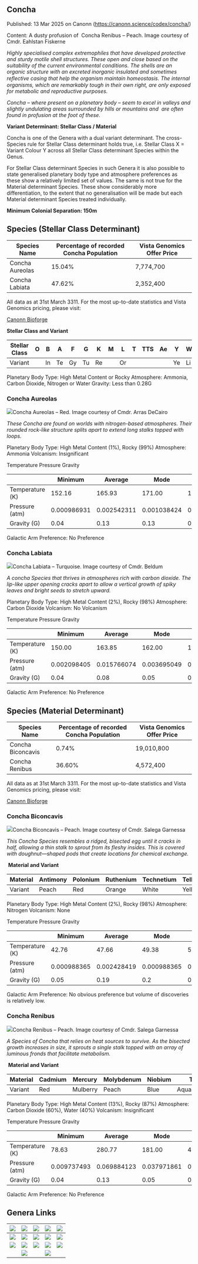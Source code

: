 ## Concha

Published: 13 Mar 2025 on Canonn (https://canonn.science/codex/concha/)

Content: A dusty profusion of  Concha Renibus – Peach. Image courtesy of Cmdr. Eahlstan Fiskerne

*Highly specialised complex extremophiles that have developed protective and sturdy motile shell structures. These open and close based on the suitability of the current environmental conditions. The shells are an organic structure with an excreted inorganic insulated and sometimes reﬂective casing that help the organism maintain homeostasis. The internal organisms, which are remarkably tough in their own right, are only exposed for metabolic and reproductive purposes.*

*Concha – where present on a planetary body – seem to excel in valleys and slightly undulating areas surrounded by hills or mountains and  are often found in profusion at the foot of these.*

**Variant Determinant: Stellar Class / Material**

Concha is one of the Genera with a dual variant determinant. The cross-Species rule for Stellar Class determinant holds true, i.e. Stellar Class X = Variant Colour Y across all Stellar Class determinant Species within the Genus.

For Stellar Class determinant Species in such Genera it is also possible to state generalised planetary body type and atmosphere preferences as these show a relatively limited set of values. The same is not true for the Material determinant Species. These show considerably more differentiation, to the extent that no generalisation will be made but each Material determinant Species treated individually.   

**Minimum Colonial Separation: 150m**

## Species (Stellar Class Determinant)

| Species Name | Percentage of recorded Concha Population | Vista Genomics Offer Price |
| --- | --- | --- |
| Concha Aureolas | 15.04% | 7,774,700 |
| Concha Labiata | 47.62% | 2,352,400 |

All data as at 31st March 3311.
For the most up-to-date statistics and Vista Genomics pricing, please visit: 

[Canonn Bioforge](https://canonn-science.github.io/bioforge)

**Stellar Class and Variant**

| Stellar Class | O | B | A | F | G | K | M | L | T | TTS | Ae | Y | W | D | N |
| --- | --- | --- | --- | --- | --- | --- | --- | --- | --- | --- | --- | --- | --- | --- | --- |
| Variant |  | In | Te | Gy | Tu | Re |  | Or |  |  |  | Ye | Li | Gr | Em |

Planetary Body Type: High Metal Content or Rocky
Atmosphere: Ammonia, Carbon Dioxide, Nitrogen or Water
Gravity: Less than 0.28G

### Concha Aureolas

![](https://canonn.science/wp-content/uploads/2023/12/Trello_Concha_Aureolas_Red_HIP_18317_Arras_DeCAiro-1024x576.jpg)Concha Aureolas – Red. Image courtesy of Cmdr. Arras DeCairo

*These Concha are found on worlds with nitrogen-based atmospheres. Their rounded rock-like structure splits apart to extend long stalks topped with loops.*

Planetary Body Type: High Metal Content (1%), Rocky (99%)
Atmosphere: Ammonia
Volcanism: Insignificant

Temperature Pressure Gravity

|  | Minimum | Average | Mode | Maximum |
| --- | --- | --- | --- | --- |
| Temperature (K) | 152.16 | 165.93 | 171.00 | 176.66 |
| Pressure (atm) | 0.000986931 | 0.002542311 | 0.001038424 | 0.013386672 |
| Gravity (G) | 0.04 | 0.13 | 0.13 | 0.27 |

Galactic Arm Preference: No Preference

### Concha Labiata

![](https://canonn.science/wp-content/uploads/2023/12/Trello_Concha_Labiata_Turqoise_Beldrum-1024x640.png)Concha Labiata – Turquoise. Image courtesy of Cmdr. Beldum

*A concha Species that thrives in atmospheres rich with carbon dioxide. The lip-like upper opening cracks apart to allow a vertical growth of spiky leaves and bright seeds to stretch upward.*

Planetary Body Type: High Metal Content (2%), Rocky (98%)
Atmosphere: Carbon Dioxide
Volcanism: No Volcanism

Temperature Pressure Gravity

|  | Minimum | Average | Mode | Maximum |
| --- | --- | --- | --- | --- |
| Temperature (K) | 150.00 | 163.85 | 162.00 | 198.80 |
| Pressure (atm) | 0.002098405 | 0.015766074 | 0.003695049 | 0.098631714 |
| Gravity (G) | 0.04 | 0.08 | 0.05 | 0.26 |

Galactic Arm Preference: No Preference

## Species (Material Determinant)

| Species Name | Percentage of recorded Concha Population | Vista Genomics Offer Price |
| --- | --- | --- |
| Concha Biconcavis | 0.74% | 19,010,800 |
| Concha Renibus | 36.60% | 4,572,400 |

All data as at 31st March 3311.
For the most up-to-date statistics and Vista Genomics pricing, please visit: 

[Canonn Bioforge](https://canonn-science.github.io/bioforge)

### Concha Biconcavis

![](https://canonn.science/wp-content/uploads/2025/01/Concha-Biconcavis-Peach-Boepp-JM-W-f1-1241-1024x576.png)Concha Biconcavis – Peach. Image courtesy of Cmdr. Salega Garnessa

*This Concha Species resembles a ridged, bisected egg until it cracks in half, allowing a thin stalk to sprout from its fleshy insides. This is covered with doughnut—shaped pods that create locations for chemical exchange.*

 **Material and Variant**

| Material | Antimony | Polonium | Ruthenium | Technetium | Tellurium | Yttrium |
| --- | --- | --- | --- | --- | --- | --- |
| Variant | Peach | Red | Orange | White | Yellow | Gold |

Planetary Body Type: High Metal Content (2%), Rocky (98%)
Atmosphere: Nitrogen
Volcanism: None

Temperature Pressure Gravity

|  | Minimum | Average | Mode | Maximum |
| --- | --- | --- | --- | --- |
| Temperature (K) | 42.76 | 47.66 | 49.38 | 51.84 |
| Pressure (atm) | 0.000988365 | 0.002428419 | 0.000988365 | 0.009542105 |
| Gravity (G) | 0.05 | 0.19 | 0.2 | 0.27 |

Galactic Arm Preference: No obvious preference but volume of discoveries is relatively low.

### Concha Renibus

![](https://canonn.science/wp-content/uploads/2025/01/Concha-Renibus-Peach-Eos-Free-SU-D-d13-2035-1024x576.jpg)Concha Renibus – Peach. Image courtesy of Cmdr. Salega Garnessa

*A Species of Concha that relies on heat sources to survive. As the bisected growth increases in size, it sprouts a single stalk topped with an array of luminous fronds that facilitate metabolism.*

 **Material and Variant**

| Material | Cadmium | Mercury | Molybdenum | Niobium | Tin | Tungsten |
| --- | --- | --- | --- | --- | --- | --- |
| Variant | Red | Mulberry | Peach | Blue | Aquamarine | White |

Planetary Body Type: High Metal Content (13%), Rocky (87%)
Atmosphere: Carbon Dioxide (60%), Water (40%)
Volcanism: Insignificant

Temperature Pressure Gravity

|  | Minimum | Average | Mode | Maximum |
| --- | --- | --- | --- | --- |
| Temperature (K) | 78.63 | 280.77 | 181.00 | 452.01 |
| Pressure (atm) | 0.009737493 | 0.069884123 | 0.037971861 | 0.098691160 |
| Gravity (G) | 0.04 | 0.13 | 0.05 | 0.27 |

Galactic Arm Preference: No Preference

## Genera Links

| [![](https://canonn.science/wp-content/uploads/2023/12/Link-Aleoida.png)](http://canonn.science/codex/aleoida "Aleoida") | [![](https://canonn.science/wp-content/uploads/2023/12/Link-Bacteria.png)](http://canonn.science/codex/bacteria "Bacteria") | [![](https://canonn.science/wp-content/uploads/2023/12/Link-Cactoida.png)](http://canonn.science/codex/cactoida "Cactoida") | [![](https://canonn.science/wp-content/uploads/2023/12/Link-Clypeus.png)](http://canonn.science/codex/clypeus "Clypeus") | [![](https://canonn.science/wp-content/uploads/2023/12/Link-Concha.png)](http://canonn.science/codex/concha "Concha") |
| --- | --- | --- | --- | --- |
| [![](https://canonn.science/wp-content/uploads/2025/05/Link-Electricae.png)](http://canonn.science/codex/electricae "Electricae") | [![](https://canonn.science/wp-content/uploads/2023/12/Link-Fonticulua.png)](http://canonn.science/codex/fonticulua "Fonticulua") | [![](https://canonn.science/wp-content/uploads/2023/12/Link-Frutexa.png)](http://canonn.science/codex/frutexa "Frutexa") | [![](https://canonn.science/wp-content/uploads/2023/12/Link-Fumerola.png)](http://canonn.science/codex/fumerola "Fumerola") | [![](https://canonn.science/wp-content/uploads/2023/12/Link-Fungoida.png)](http://canonn.science/codex/fungoida "Fungoida") |
| [![](https://canonn.science/wp-content/uploads/2023/12/Link-Osseus.png)](http://canonn.science/codex/osseus "Osseus") | [![](https://canonn.science/wp-content/uploads/2023/12/Link-Recepta.png)](http://canonn.science/codex/recepta "Recepta") | [![](https://canonn.science/wp-content/uploads/2023/12/Link-Stratum.png)](http://canonn.science/codex/stratum "Stratum") | [![](https://canonn.science/wp-content/uploads/2023/12/Link-Tubus.png)](https://canonn.science/codex/tubus "Tubus") | [![](https://canonn.science/wp-content/uploads/2023/12/Link-Tussock.png)](http://canonn.science/codex/tussock "Tussock") |
|  | [![](https://canonn.science/wp-content/uploads/2023/12/Link-Appendicies.png)](http://canonn.science/codex/appendices "Appendices") |  | [![](https://canonn.science/wp-content/uploads/2023/12/Link-Odyssey-Family.png)](http://canonn.science/codex/odyssey "Odyssey Family") |  |